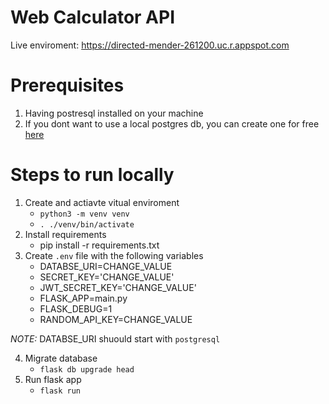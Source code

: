 # Web Calculator API

Live enviroment: https://directed-mender-261200.uc.r.appspot.com

# Prerequisites
1. Having postresql installed on your machine
2. If you dont want to use a local postgres db, you can create one for free [here](https://elephantsql.com)

# Steps to run locally

1. Create and actiavte vitual enviroment
    - `python3 -m venv venv `
    - `. ./venv/bin/activate`
2. Install requirements
    - pip install -r requirements.txt
3. Create `.env` file with the following variables
    - DATABSE_URI=CHANGE_VALUE
    - SECRET_KEY='CHANGE_VALUE'
    - JWT_SECRET_KEY='CHANGE_VALUE'
    - FLASK_APP=main.py
    - FLASK_DEBUG=1
    - RANDOM_API_KEY=CHANGE_VALUE

*NOTE:* DATABSE_URI shuould start with `postgresql`

4. Migrate database
    - `flask db upgrade head`
5. Run flask app
    - `flask run`